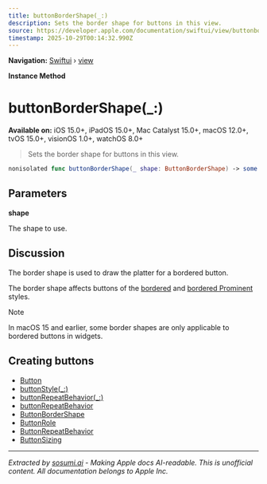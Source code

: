 ```yaml
---
title: buttonBorderShape(_:)
description: Sets the border shape for buttons in this view.
source: https://developer.apple.com/documentation/swiftui/view/buttonbordershape(_:)
timestamp: 2025-10-29T00:14:32.990Z
---
```


**Navigation:** [Swiftui](/documentation/swiftui) › [view](/documentation/swiftui/view)

**Instance Method**

# buttonBorderShape(_:)

**Available on:** iOS 15.0+, iPadOS 15.0+, Mac Catalyst 15.0+, macOS 12.0+, tvOS 15.0+, visionOS 1.0+, watchOS 8.0+

> Sets the border shape for buttons in this view.

```swift
nonisolated func buttonBorderShape(_ shape: ButtonBorderShape) -> some View
```

## Parameters

**shape**

The shape to use.



## Discussion

The border shape is used to draw the platter for a bordered button.

The border shape affects buttons of the [bordered](/documentation/swiftui/primitivebuttonstyle/bordered) and [bordered Prominent](/documentation/swiftui/primitivebuttonstyle/borderedprominent) styles.

> [!NOTE]
> In macOS 15 and earlier, some border shapes are only applicable to bordered buttons in widgets.

## Creating buttons

- [Button](/documentation/swiftui/button)
- [buttonStyle(_:)](/documentation/swiftui/view/buttonstyle(_:))
- [buttonRepeatBehavior(_:)](/documentation/swiftui/view/buttonrepeatbehavior(_:))
- [buttonRepeatBehavior](/documentation/swiftui/environmentvalues/buttonrepeatbehavior)
- [ButtonBorderShape](/documentation/swiftui/buttonbordershape)
- [ButtonRole](/documentation/swiftui/buttonrole)
- [ButtonRepeatBehavior](/documentation/swiftui/buttonrepeatbehavior)
- [ButtonSizing](/documentation/swiftui/buttonsizing)

---

*Extracted by [sosumi.ai](https://sosumi.ai) - Making Apple docs AI-readable.*
*This is unofficial content. All documentation belongs to Apple Inc.*

